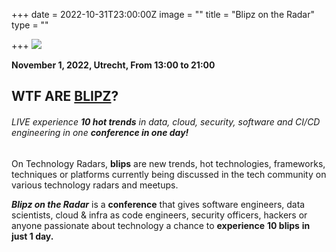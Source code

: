 +++
date = 2022-10-31T23:00:00Z
image = ""
title = "Blipz on the Radar"
type = ""

+++
![](/images/Blipz.jpg)

**November 1, 2022, Utrecht, From 13:00 to 21:00**

## WTF ARE [BLIPZ](https://www.blipz.io/)?

###### LIVE experience **10 hot trends** in data, cloud, security, software and CI/CD engineering in one **conference in one day!**

On Technology Radars, **blips** are new trends, hot technologies, frameworks, techniques or platforms currently being discussed in the tech community on various technology radars and meetups.

**_Blipz on the Radar_** is a **conference** that gives software engineers, data scientists, cloud & infra as code engineers, security officers, hackers or anyone passionate about technology a chance to **experience** **10 blips** **in just 1 day.**